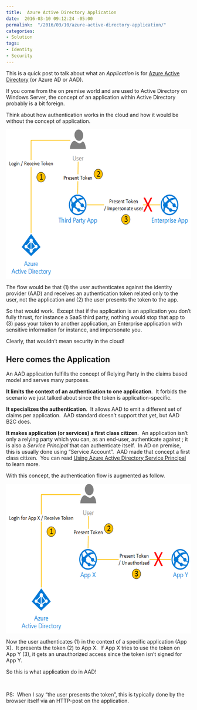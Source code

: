 ```yaml
---
title:  Azure Active Directory Application
date:  2016-03-10 09:12:24 -05:00
permalink:  "/2016/03/10/azure-active-directory-application/"
categories:
- Solution
tags:
- Identity
- Security
---
```

This is a quick post to talk about what an <em>Application</em> is for <a href="https://azure.microsoft.com/en-us/services/active-directory/" target="_blank">Azure Active Directory</a> (or Azure AD or AAD).

If you come from the on premise world and are used to Active Directory on Windows Server, the concept of an application within Active Directory probably is a bit foreign.

Think about how authentication works in the cloud and how it would be without the concept of application.

<a href="assets/2016/3/azure-active-directory-application/image3.png"><img style="background-image:none;float:none;padding-top:0;padding-left:0;margin-left:auto;display:block;padding-right:0;margin-right:auto;border:0;" title="image" src="assets/2016/3/azure-active-directory-application/image_thumb3.png" alt="image" width="590" height="407" border="0" /></a>

The flow would be that (1) the user authenticates against the identity provider (AAD) and receives an authentication token related only to the user, not the application and (2) the user presents the token to the app.

So that would work.  Except that if the application is an application you don’t fully thrust, for instance a SaaS third party, nothing would stop that app to (3) pass your token to another application, an Enterprise application with sensitive information for instance, and impersonate you.

Clearly, that wouldn’t mean security in the cloud!
<h2>Here comes the Application</h2>
An AAD application fulfills the concept of Relying Party in the claims based model and serves many purposes.

<strong>It limits the context of an authentication to one application</strong>.  It forbids the scenario we just talked about since the token is application-specific.

<strong>It specializes the authentication</strong>.  It allows AAD to emit a different set of claims per application.  AAD standard doesn’t support that yet, but AAD B2C does.

<strong>It makes application (or services) a first class citizen</strong>.  An application isn’t only a relying party which you can, as an end-user, authenticate against ; it is also a <em>Service Principal</em> that can authenticate itself.  In AD on premise, this is usually done using “Service Account”.  AAD made that concept a first class citizen.  You can read <a href="https://vincentlauzon.com/2016/02/04/using-azure-active-directory-service-principal/">Using Azure Active Directory Service Principal</a> to learn more.

With this concept, the authentication flow is augmented as follow.

<a href="assets/2016/3/azure-active-directory-application/image4.png"><img style="background-image:none;float:none;padding-top:0;padding-left:0;margin-left:auto;display:block;padding-right:0;margin-right:auto;border:0;" title="image" src="assets/2016/3/azure-active-directory-application/image_thumb4.png" alt="image" width="588" height="407" border="0" /></a>

Now the user authenticates (1) in the context of a specific application (App X).  It presents the token (2) to App X.  If App X tries to use the token on App Y (3), it gets an unauthorized access since the token isn’t signed for App Y.

So this is what application do in AAD!

&nbsp;

PS:  When I say “the user presents the token”, this is typically done by the browser itself via an HTTP-post on the application.